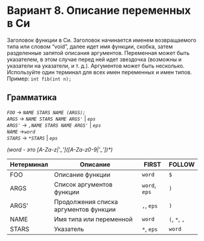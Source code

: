 # Вариант 8. Описание переменных в Си

Заголовок функции в Си. Заголовок начинается именем возвращаемого
типа или словом “void”, далее идет имя функции, скобка, затем разделенные
запятой описания аргументов. Переменная может быть указателем,
в этом случае перед ней идет звездочка (возможны и указатели
на указатели, и т. д.). Аргументов может быть несколько.<br>
Используйте один терминал для всех имен переменных и имен типов.<br>
Пример: `int fib(int n);`<br>

## Грамматика
*`FOO`* -> *`NAME STARS NAME (ARGS);`*<br>
*`ARGS`* -> *`NAME STARS NAME ARGS'`* | *`eps`* <br>
*`ARGS'`* -> *`,NAME STARS NAME ARGS'`* | *`eps`* <br>
*`NAME`* ->*`word`*<br>
*`STARS`* -> *`*STARS`* | *`eps`* <br>

*(word -  это \[A-Za-z|'\_'\](\[A-Za-z0-9|'\_'\])\*)* <br>

Нетерминал | Описание | FIRST | FOLLOW
---|---|---|---
FOO | Описание функции | `word` | `$`
ARGS | Список аргументов функции | `word`, `eps` | `)`
ARGS' | Продолжения списка аргументов функции | `,`, `eps` | `)`
NAME | Имя типа или переменной | `word` | `(`, `*`, `,`
STARS | Указатель | `*`, `eps` | `word`

